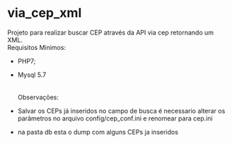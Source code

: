 # via_cep_xml
Projeto para realizar buscar CEP através da API via cep retornando um XML.
<br>
Requisitos Minimos:<br>
- PHP7;<br>
- Mysql 5.7 <br>
<br><br>Observações:

- Salvar os CEPs já inseridos no campo de busca é necessario alterar os parâmetros no arquivo config/cep_conf.ini e renomear para cep.ini

- na pasta db esta o dump com alguns CEPs ja inseridos

